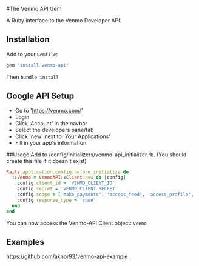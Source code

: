 #The Venmo API Gem

A Ruby interface to the Venmo Developer API.

## Installation
  Add to your `Gemfile`:

  ```ruby
  gem "install venmo-api"
  ```

  Then `bundle install`

## Google API Setup

* Go to 'https://venmo.com/'
* Login
* Click 'Account' in the navbar
* Select the developers pane/tab
* Click 'new' next to 'Your Applications'
* Fill in your app's information

##Usage
  Add to /config/initializers/venmo-api_initializer.rb. (You should create this file if it doesn't exist)
  ```ruby
  Rails.application.config.before_initialize do
    ::Venmo = VenmoAPI::Client.new do |config|
      config.client_id = 'VENMO_CLIENT_ID'
      config.secret = 'VENMO_CLIENT_SECRET'
      config.scope = ['make_payments', 'access_feed', 'access_profile', 'access_email', 'access_phone', 'access_balance', 'access_friends']
      config.response_type = 'code'
    end
  end
  ```

  You can now access the Venmo-API Client object: `Venmo`


## Examples
  https://github.com/akhor93/venmo-api-example